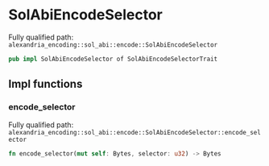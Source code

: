 # SolAbiEncodeSelector

Fully qualified path: `alexandria_encoding::sol_abi::encode::SolAbiEncodeSelector`

```rust
pub impl SolAbiEncodeSelector of SolAbiEncodeSelectorTrait
```

## Impl functions

### encode_selector

Fully qualified path: `alexandria_encoding::sol_abi::encode::SolAbiEncodeSelector::encode_selector`

```rust
fn encode_selector(mut self: Bytes, selector: u32) -> Bytes
```

